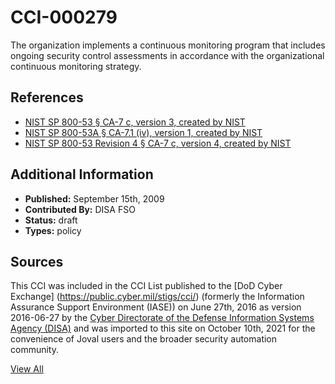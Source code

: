 # CCI-000279

The organization implements a continuous monitoring program that includes ongoing security control assessments in accordance with the organizational continuous monitoring strategy.

## References ##

* [NIST SP 800-53 § CA-7 c, version 3, created by NIST](http://csrc.nist.gov/publications/PubsSPs.html)
* [NIST SP 800-53A § CA-7.1 (iv), version 1, created by NIST](http://csrc.nist.gov/publications/PubsSPs.html)
* [NIST SP 800-53 Revision 4 § CA-7 c, version 4, created by NIST](http://csrc.nist.gov/publications/PubsSPs.html)


## Additional Information ##

* **Published:** September 15th, 2009
* **Contributed By:** DISA FSO
* **Status:** draft
* **Types:** policy

## Sources ##

This CCI was included in the CCI List published to the [DoD Cyber Exchange]
(https://public.cyber.mil/stigs/cci/) (formerly the Information Assurance Support Environment
(IASE)) on June 27th, 2016 as version 2016-06-27 by the [Cyber Directorate of the Defense 
Information Systems Agency (DISA)](https://public.cyber.mil/about-cyber/) and was imported to 
this site on October 10th, 2021 for the convenience of Joval users and the broader security automation community.

[View All](../README.md)
